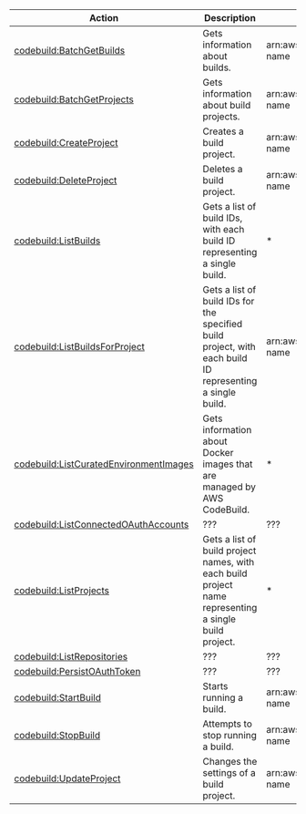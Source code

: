 | Action | Description | Resource | Condition |
| --- | --- | --- | --- |
| [codebuild:BatchGetBuilds](http://docs.aws.amazon.com/codebuild/latest/APIReference/API_BatchGetBuilds.html) | Gets information about builds. | arn:aws:codebuild:$region:$account:project/$project-name | - |
| [codebuild:BatchGetProjects](http://docs.aws.amazon.com/codebuild/latest/APIReference/API_BatchGetProjects.html) | Gets information about build projects. | arn:aws:codebuild:$region:$account:project/$project-name | - |
| [codebuild:CreateProject](http://docs.aws.amazon.com/codebuild/latest/APIReference/API_CreateProject.html) | Creates a build project. | arn:aws:codebuild:$region:$account:project/$project-name | - |
| [codebuild:DeleteProject](http://docs.aws.amazon.com/codebuild/latest/APIReference/API_DeleteProject.html) | Deletes a build project. | arn:aws:codebuild:$region:$account:project/$project-name | - |
| [codebuild:ListBuilds](http://docs.aws.amazon.com/codebuild/latest/APIReference/API_ListBuilds.html) | Gets a list of build IDs, with each build ID representing a single build. | * | - |
| [codebuild:ListBuildsForProject](http://docs.aws.amazon.com/codebuild/latest/APIReference/API_ListBuildsForProject.html) | Gets a list of build IDs for the specified build project, with each build ID representing a single build. | arn:aws:codebuild:$region:$account:project/$project-name | - |
| [codebuild:ListCuratedEnvironmentImages](http://docs.aws.amazon.com/codebuild/latest/APIReference/API_ListCuratedEnvironmentImages.html) | Gets information about Docker images that are managed by AWS CodeBuild. | * | - |
| [codebuild:ListConnectedOAuthAccounts](http://docs.aws.amazon.com/codebuild/latest/APIReference/API_ListConnectedOAuthAccounts.html) | ??? | ??? | - |
| [codebuild:ListProjects](http://docs.aws.amazon.com/codebuild/latest/APIReference/API_ListProjects.html) | Gets a list of build project names, with each build project name representing a single build project. | * | - |
| [codebuild:ListRepositories](http://docs.aws.amazon.com/codebuild/latest/APIReference/API_ListRepositories.html) | ??? | ??? | - |
| [codebuild:PersistOAuthToken](http://docs.aws.amazon.com/codebuild/latest/APIReference/API_PersistOAuthToken.html) | ??? | ??? | - |
| [codebuild:StartBuild](http://docs.aws.amazon.com/codebuild/latest/APIReference/API_StartBuild.html) | Starts running a build. | arn:aws:codebuild:$region:$account:project/$project-name | - |
| [codebuild:StopBuild](http://docs.aws.amazon.com/codebuild/latest/APIReference/API_StopBuild.html) | Attempts to stop running a build. | arn:aws:codebuild:$region:$account:project/$project-name | - |
| [codebuild:UpdateProject](http://docs.aws.amazon.com/codebuild/latest/APIReference/API_UpdateProject.html) | Changes the settings of a build project. | arn:aws:codebuild:$region:$account:project/$project-name | - |


